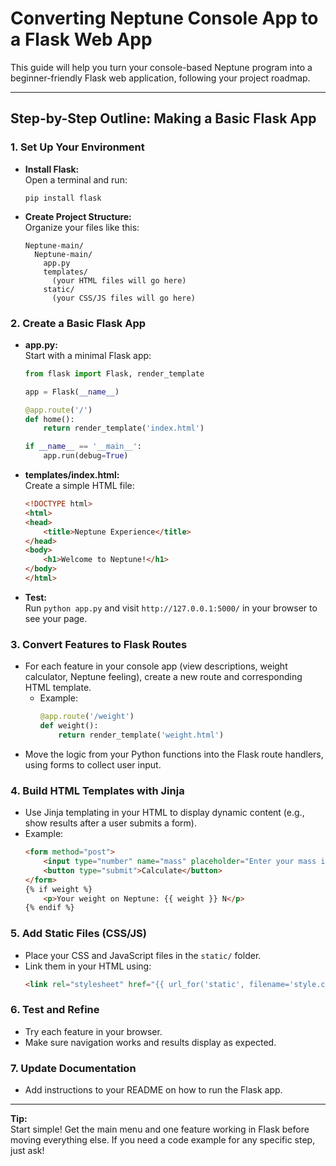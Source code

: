 # Converting Neptune Console App to a Flask Web App

This guide will help you turn your console-based Neptune program into a beginner-friendly Flask web application, following your project roadmap.

---

## Step-by-Step Outline: Making a Basic Flask App

### 1. Set Up Your Environment
- **Install Flask:**  
  Open a terminal and run:
  ```
  pip install flask
  ```
- **Create Project Structure:**  
  Organize your files like this:
  ```
  Neptune-main/
    Neptune-main/
      app.py
      templates/
        (your HTML files will go here)
      static/
        (your CSS/JS files will go here)
  ```

### 2. Create a Basic Flask App
- **app.py:**  
  Start with a minimal Flask app:
  ```python
  from flask import Flask, render_template

  app = Flask(__name__)

  @app.route('/')
  def home():
      return render_template('index.html')

  if __name__ == '__main__':
      app.run(debug=True)
  ```
- **templates/index.html:**  
  Create a simple HTML file:
  ```html
  <!DOCTYPE html>
  <html>
  <head>
      <title>Neptune Experience</title>
  </head>
  <body>
      <h1>Welcome to Neptune!</h1>
  </body>
  </html>
  ```
- **Test:**  
  Run `python app.py` and visit `http://127.0.0.1:5000/` in your browser to see your page.

### 3. Convert Features to Flask Routes
- For each feature in your console app (view descriptions, weight calculator, Neptune feeling), create a new route and corresponding HTML template.
  - Example:
    ```python
    @app.route('/weight')
    def weight():
        return render_template('weight.html')
    ```
- Move the logic from your Python functions into the Flask route handlers, using forms to collect user input.

### 4. Build HTML Templates with Jinja
- Use Jinja templating in your HTML to display dynamic content (e.g., show results after a user submits a form).
- Example:
  ```html
  <form method="post">
      <input type="number" name="mass" placeholder="Enter your mass in kg">
      <button type="submit">Calculate</button>
  </form>
  {% if weight %}
      <p>Your weight on Neptune: {{ weight }} N</p>
  {% endif %}
  ```

### 5. Add Static Files (CSS/JS)
- Place your CSS and JavaScript files in the `static/` folder.
- Link them in your HTML using:
  ```html
  <link rel="stylesheet" href="{{ url_for('static', filename='style.css') }}">
  ```

### 6. Test and Refine
- Try each feature in your browser.
- Make sure navigation works and results display as expected.

### 7. Update Documentation
- Add instructions to your README on how to run the Flask app.

---

**Tip:**  
Start simple! Get the main menu and one feature working in Flask before moving everything else. If you need a code example for any specific step, just ask!
